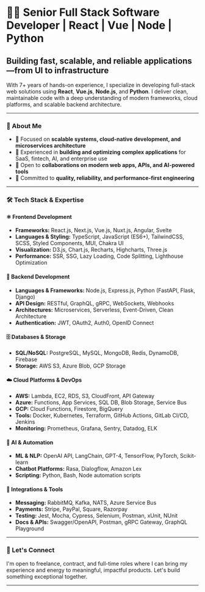 # 👨‍💻 Senior Full Stack Software Developer | React | Vue | Node | Python

## Building fast, scalable, and reliable applications—from UI to infrastructure

With 7+ years of hands-on experience, I specialize in developing full-stack web solutions using **React**, **Vue.js**, **Node.js**, and **Python**. I deliver clean, maintainable code with a deep understanding of modern frameworks, cloud platforms, and scalable backend architecture.

---

### 🚀 About Me
- 🧠 Focused on **scalable systems, cloud-native development, and microservices architecture**
- 🧹 Experienced in **building and optimizing complex applications** for SaaS, fintech, AI, and enterprise use
- 🤝 Open to **collaborations on modern web apps, APIs, and AI-powered tools**
- 🌟 Committed to **quality, reliability, and performance-first engineering**

---

### 🛠️ Tech Stack & Expertise

#### ⚛️ Frontend Development
- **Frameworks:** React.js, Next.js, Vue.js, Nuxt.js, Angular, Svelte
- **Languages & Styling:** TypeScript, JavaScript (ES6+), TailwindCSS, SCSS, Styled Components, MUI, Chakra UI
- **Visualization:** D3.js, Chart.js, Recharts, Highcharts, Three.js
- **Performance:** SSR, SSG, Lazy Loading, Code Splitting, Lighthouse Optimization

#### 🔧 Backend Development
- **Languages & Frameworks:** Node.js, Express.js, Python (FastAPI, Flask, Django)
- **API Design:** RESTful, GraphQL, gRPC, WebSockets, Webhooks
- **Architectures:** Microservices, Serverless, Event-Driven, Clean Architecture
- **Authentication:** JWT, OAuth2, Auth0, OpenID Connect

#### 🗄️ Databases & Storage
- **SQL/NoSQL:** PostgreSQL, MySQL, MongoDB, Redis, DynamoDB, Firebase
- **Storage:** AWS S3, Azure Blob, GCP Storage

#### ☁️ Cloud Platforms & DevOps
- **AWS:** Lambda, EC2, RDS, S3, CloudFront, API Gateway
- **Azure:** Functions, App Services, SQL DB, Blob Storage, Service Bus
- **GCP:** Cloud Functions, Firestore, BigQuery
- **Tools:** Docker, Kubernetes, Terraform, GitHub Actions, GitLab CI/CD, Jenkins
- **Monitoring:** Prometheus, Grafana, Sentry, Datadog, ELK

#### 🤖 AI & Automation
- **ML & NLP:** OpenAI API, LangChain, GPT-4, TensorFlow, PyTorch, Scikit-learn
- **Chatbot Platforms:** Rasa, Dialogflow, Amazon Lex
- **Scripting:** Python, Bash, Node automation scripts

#### 🔌 Integrations & Tools
- **Messaging:** RabbitMQ, Kafka, NATS, Azure Service Bus
- **Payments:** Stripe, PayPal, Square, Razorpay
- **Testing:** Jest, Mocha, Cypress, Selenium, Postman, xUnit, NUnit
- **Docs & APIs:** Swagger/OpenAPI, Postman, gRPC Gateway, GraphQL Playground

---

### 📢 Let's Connect
I'm open to freelance, contract, and full-time roles where I can bring my experience and energy to meaningful, impactful products. Let's build something exceptional together.

---
